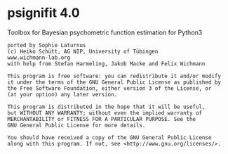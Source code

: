 psignifit 4.0
=============

Toolbox for Bayesian psychometric function estimation for Python3

    ported by Sophie Laturnus
    (c) Heiko Schütt, AG NIP, University of Tübingen
    www.wichmann-lab.org
    with help from Stefan Harmeling, Jakob Macke and Felix Wichmann
    
    This program is free software: you can redistribute it and/or modify
    it under the terms of the GNU General Public License as published by
    the Free Software Foundation, either version 3 of the License, or
    (at your option) any later version.

    This program is distributed in the hope that it will be useful,
    but WITHOUT ANY WARRANTY; without even the implied warranty of
    MERCHANTABILITY or FITNESS FOR A PARTICULAR PURPOSE. See the
    GNU General Public License for more details.

    You should have received a copy of the GNU General Public License
    along with this program. If not, see <http://www.gnu.org/licenses/>.
